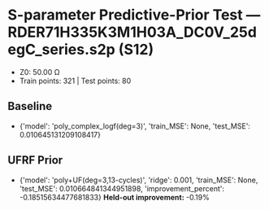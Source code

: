 # S-parameter Predictive-Prior Test — RDER71H335K3M1H03A_DC0V_25degC_series.s2p (S12)
- Z0: 50.00 Ω
- Train points: 321  |  Test points: 80

## Baseline
- {'model': 'poly_complex_logf(deg=3)', 'train_MSE': None, 'test_MSE': 0.010645131209108417}

## UFRF Prior
- {'model': 'poly+UF(deg=3,13-cycles)', 'ridge': 0.001, 'train_MSE': None, 'test_MSE': 0.010664841344951898, 'improvement_percent': -0.18515634477681833}
**Held-out improvement:** -0.19%